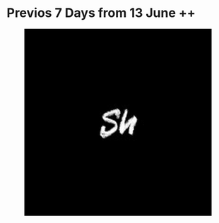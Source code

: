 # Previos 7 Days from 13 June ++

<figure><img src="../../.gitbook/assets/logo.png" alt=""><figcaption></figcaption></figure>

<div>

<figure><img src="../../.gitbook/assets/Screenshot 2024-06-08 at 2.35.44 PM (2).png" alt=""><figcaption></figcaption></figure>

 

<figure><img src="../../.gitbook/assets/Screenshot 2024-06-08 at 2.35.19 PM (2).png" alt=""><figcaption></figcaption></figure>

 

<figure><img src="../../.gitbook/assets/Screenshot 2024-06-08 at 1.08.40 PM (2).png" alt=""><figcaption></figcaption></figure>

 

<figure><img src="../../.gitbook/assets/Screenshot 2024-06-08 at 1.08.24 PM (2).png" alt=""><figcaption></figcaption></figure>

 

<figure><img src="../../.gitbook/assets/Screenshot 2024-06-08 at 12.52.37 PM (2).png" alt=""><figcaption></figcaption></figure>

 

<figure><img src="../../.gitbook/assets/Screenshot 2024-06-08 at 12.32.39 PM (2).png" alt=""><figcaption></figcaption></figure>

 

<figure><img src="../../.gitbook/assets/Screenshot 2024-06-08 at 12.31.53 PM (2).png" alt=""><figcaption></figcaption></figure>

 

<figure><img src="../../.gitbook/assets/Screenshot 2024-06-08 at 11.14.38 AM (2).png" alt=""><figcaption></figcaption></figure>

 

<figure><img src="../../.gitbook/assets/Screenshot 2024-06-08 at 9.01.35 AM (3).png" alt=""><figcaption></figcaption></figure>

 

<figure><img src="../../.gitbook/assets/Screenshot 2024-06-08 at 8.31.17 AM (3).png" alt=""><figcaption></figcaption></figure>

 

<figure><img src="../../.gitbook/assets/Screenshot 2024-06-08 at 8.23.53 AM (3).png" alt=""><figcaption></figcaption></figure>

 

<figure><img src="../../.gitbook/assets/Screenshot 2024-06-08 at 12.35.34 AM (3).png" alt=""><figcaption></figcaption></figure>

 

<figure><img src="../../.gitbook/assets/Screenshot 2024-06-07 at 10.59.42 PM (3).png" alt=""><figcaption></figcaption></figure>

 

<figure><img src="../../.gitbook/assets/Screenshot 2024-06-07 at 10.42.57 PM (3).png" alt=""><figcaption></figcaption></figure>

 

<figure><img src="../../.gitbook/assets/Screenshot 2024-06-07 at 10.33.56 PM (3).png" alt=""><figcaption></figcaption></figure>

 

<figure><img src="../../.gitbook/assets/Screenshot 2024-06-07 at 10.08.49 PM (3).png" alt=""><figcaption></figcaption></figure>

 

<figure><img src="../../.gitbook/assets/Screenshot 2024-06-07 at 10.08.48 PM 1 (3).png" alt=""><figcaption></figcaption></figure>

 

<figure><img src="../../.gitbook/assets/Screenshot 2024-06-07 at 10.08.48 PM (3).png" alt=""><figcaption></figcaption></figure>

 

<figure><img src="../../.gitbook/assets/Screenshot 2024-06-07 at 10.08.46 PM (3).png" alt=""><figcaption></figcaption></figure>

 

<figure><img src="../../.gitbook/assets/Screenshot 2024-06-07 at 9.56.54 PM (3).png" alt=""><figcaption></figcaption></figure>

 

<figure><img src="../../.gitbook/assets/Screenshot 2024-06-07 at 9.49.24 PM (3).png" alt=""><figcaption></figcaption></figure>

 

<figure><img src="../../.gitbook/assets/Screenshot 2024-06-07 at 9.48.17 PM (3).png" alt=""><figcaption></figcaption></figure>

 

<figure><img src="../../.gitbook/assets/Screenshot 2024-06-07 at 4.40.03 PM (3).png" alt=""><figcaption></figcaption></figure>

 

<figure><img src="../../.gitbook/assets/Screenshot 2024-06-07 at 4.35.25 PM (3).png" alt=""><figcaption></figcaption></figure>

 

<figure><img src="../../.gitbook/assets/Screenshot 2024-06-07 at 2.29.18 PM (3).png" alt=""><figcaption></figcaption></figure>

 

<figure><img src="../../.gitbook/assets/Screenshot 2024-06-07 at 1.07.08 PM (3).png" alt=""><figcaption></figcaption></figure>

 

<figure><img src="../../.gitbook/assets/Screenshot 2024-06-07 at 11.52.59 AM (3).png" alt=""><figcaption></figcaption></figure>

 

<figure><img src="../../.gitbook/assets/Screenshot 2024-06-07 at 11.25.17 AM (3).png" alt=""><figcaption></figcaption></figure>

 

<figure><img src="../../.gitbook/assets/Screenshot 2024-06-07 at 10.03.00 AM (3).png" alt=""><figcaption></figcaption></figure>

 

<figure><img src="../../.gitbook/assets/Screenshot 2024-06-07 at 9.57.53 AM (3).png" alt=""><figcaption></figcaption></figure>

 

<figure><img src="../../.gitbook/assets/Screenshot 2024-06-07 at 12.40.26 AM (3).png" alt=""><figcaption></figcaption></figure>

 

<figure><img src="../../.gitbook/assets/Screenshot 2024-06-07 at 12.24.04 AM (3).png" alt=""><figcaption></figcaption></figure>

</div>
